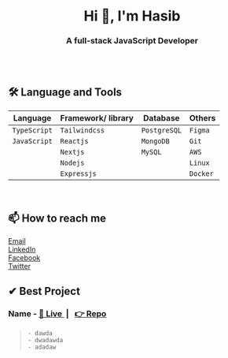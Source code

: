 <h1 align="center">Hi 👋, I'm Hasib</h1>
<h3 align="center">A full-stack JavaScript Developer</h3>
<br/>
<br/>

## **🛠 Language and Tools**
| Language  |  Framework/ library | Database| Others|
|--------------|--------------|--------------|--------------|
| `TypeScript` | `Tailwindcss`    |`PostgreSQL`   |`Figma`
| `JavaScript` | `Reactjs`        |`MongoDB`      |`Git`
|              | `Nextjs`         |`MySQL`        |`AWS`
|              | `Nodejs`         |               |`Linux`
|              | `Expressjs`      |               |`Docker`

<br/>

## 📫 **How to reach me**
<p align="left">
    <a href="mailto:amhasib129@gmail.com">Email</a><br/>
    <a href="https://linkedin.com/in/amhasib" target="_blank">LinkedIn</a><br/><a href="https://facebook.com/amhasib" target="blank">Facebook</a><br/><a href="https://twitter.com/amhasib" target="blank">Twitter</a>
</p>

## ✔ Best Project 
### Name - <a href="https://google.com"> 🔴 Live </a> &nbsp;| &nbsp; <a href="https://github.com"> 👉 Repo </a> 

>```
> - dawda
> - dwadawda
> - adadaw
>``` 

